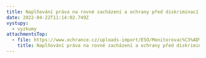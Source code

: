 ```yaml
---
title: Naplňování práva na rovné zacházení a ochrany před diskriminací
date: 2022-04-22T11:14:02.749Z
vystupy:
  - vyzkumy
attachmentsTop:
  - file: https://www.ochrance.cz/uploads-import/ESO/Monitorovac%C3%AD%20zpr%C3%A1va%20za%20rok%202021-final.pdf
    title: Naplňování práva na rovné zacházení a ochrany před diskriminací
---
```

